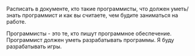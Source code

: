 Расписать в документе, кто такие программисты, что должен уметь/знать программист и как вы считаете, чем будите заниматься на работе.



Программисты - это те, кто пишут программное обеспечение. 
Программист должен уметь разрабатывать программы. 
Я буду разрабатывать игры.
